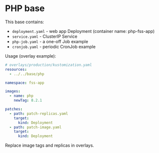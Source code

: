 PHP base
========

This base contains:
- `deployment.yaml` - web app Deployment (container name: php-fss-app)
- `service.yaml` - ClusterIP Service
- `php-job.yaml` - a one-off Job example
- `cronjob.yaml` - periodic CronJob example

Usage (overlay example):

```yaml
# overlays/production/kustomization.yaml
resources:
  - ../../base/php

namespace: fss-app

images:
  - name: php
    newTag: 8.2.1

patches:
  - path: patch-replicas.yaml
    target:
      kind: Deployment
  - path: patch-image.yaml
    target:
      kind: Deployment
```

Replace image tags and replicas in overlays.
